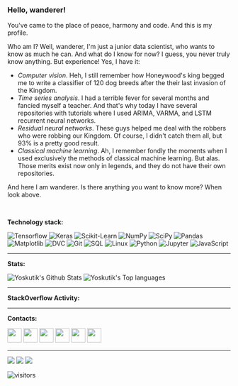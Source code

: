 ### Hello, wanderer!

You've came to the place of peace, harmony and code. And this is my profile.

Who am I? Well, wanderer, I'm just a junior data scientist, who wants to know as much he can. 
And what do I know for now? I guess, you never truly know anything. But experience! Yes, I have it:
 - _Computer vision_. Heh, I still remember how Honeywood's king begged me to write a classifier 
 of 120 dog breeds after the their last invasion of the Kingdom.
 - _Time series analysis_. I had a terrible fever for several months and fancied myself a teacher.
 And that's why today I have several repositories with tutorials where I used ARIMA, VARMA, and 
 LSTM recurrent neural networks.
 - _Residual neural networks_. These guys helped me deal with the robbers who were robbing our 
 Kingdom. Of course, I didn't catch them all, but 93% is a pretty good result.
 - _Classical machine learning_. Ah, I remember fondly the moments when I used exclusively the 
 methods of classical machine learning. But alas. Those merits exist now only in legends, and 
 they do not have their own repositories.
 
And here I am wanderer. Is there anything you want to know more? When look above.

<br />

__Technology stack:__

![Tensorflow](https://img.shields.io/badge/Tensorflow-444?logo=tensorflow&logoColor=f0f0f0)
![Keras](https://img.shields.io/badge/Keras-444?logo=keras&logoColor=f0f0f0)
![Scikit-Learn](https://img.shields.io/badge/Scikit--Learn-444)
![NumPy](https://img.shields.io/badge/NumPy-444)
![SciPy](https://img.shields.io/badge/SciPy-444)
![Pandas](https://img.shields.io/badge/Pandas-444?logo=pandas&logoColor=f0f0f0)
![Matplotlib](https://img.shields.io/badge/Matplotlib-444)
![DVC](https://img.shields.io/badge/DVC-444)
![Git](https://img.shields.io/badge/Git-444?logo=git&logoColor=f0f0f0)
![SQL](https://img.shields.io/badge/SQL-444?logo=sql)
![Linux](https://img.shields.io/badge/Linux-444?logo=linux&logoColor=f0f0f0)
![Python](https://img.shields.io/badge/Python-444?logo=python&logoColor=f0f0f0)
![Jupyter](https://img.shields.io/badge/Jupyter%20Notebooks-444?logo=jupyter&logoColor=f0f0f0)
![JavaScript](https://img.shields.io/badge/JavaScript-444?logo=javascript&logoColor=f0f0f0)

---

__Stats:__

<img alt="Yoskutik's Github Stats" src="https://github-readme-stats.vercel.app/api?username=Yoskutik&show_icons=true&title_color=444&icon_color=444" />

<img alt="Yoskutik's Top languages" src="https://github-readme-stats.vercel.app/api/top-langs?username=Yoskutik&layout=compact&card_width=445&title_color=444" />

---

__StackOverflow Activity:__
<!-- STACKOVERFLOW:START -->
<!-- STACKOVERFLOW:END -->

---

__Contacts:__

[<img height="32" width="32" src="https://unpkg.com/simple-icons@v3/icons/telegram.svg" />][telegram]
[<img height="32" width="32" src="https://unpkg.com/simple-icons@v3/icons/vk.svg" />][vk]
[<img height="32" width="32" src="https://unpkg.com/simple-icons@v3/icons/stackoverflow.svg" />][stackoverflow]
[<img height="32" width="32" src="https://unpkg.com/simple-icons@v3/icons/habr.svg" />][habr]
[<img height="32" width="32" src="https://unpkg.com/simple-icons@v3/icons/gmail.svg" />][gmail]
[<img height="32" width="32" src="https://unpkg.com/simple-icons@v3/icons/instagram.svg" />][instagram]

---

![](https://img.shields.io/badge/@Yoskutik-444?logo=github&style=flat-square) 
![](https://img.shields.io/github/followers/yoskutik?label=Followers&style=flat-square)
![](https://img.shields.io/stackexchange/StackOverflow/r/11589183?color=informational&style=flat-square)

![visitors](https://xiaoluoboding-visitor-badge.glitch.me/badge?page_id=yoskutik.yoskutik)

[stackoverflow]: https://stackoverflow.com/users/11589183/yoskutik
[instagram]: https://www.instagram.com/oidmitry
[habr]: https://habr.com/ru/users/yoskutik/
[gmail]: mailto:yoskutik@gmail.com
[telegram]: https://t.me/Yoskutik
[vk]: https://vk.com/yoskutik
